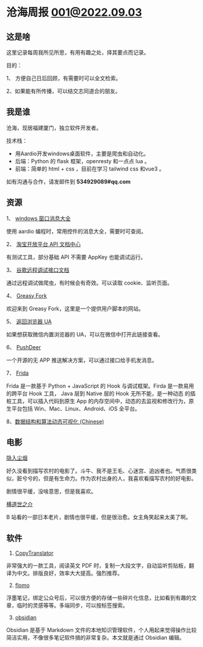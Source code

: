 # 沧海周报 001@2022.09.03

## 这是啥

这里记录每周我所见所思，有用有趣之处，择其要点而记录。

目的：

1、 方便自己日后回顾，有需要时可以全文检索。

2、如果能有所传播，可以结交志同道合的朋友。



## 我是谁

沧海，现居福建厦门，独立软件开发者。

技术栈：

- 用Aardio开发windows桌面软件，主要是爬虫和自动化。
- 后端：Python 的 flask 框架，openresty 和一点点 lua 。
- 前端：简单的 html + css ，目前在学习 tailwind css 和vue3 。

如有沟通与合作，请发邮件到 **534929089#qq.com**



## 资源

1、 [windows 窗口消息大全](https://bbs.aardio.com/forum.php?mod=viewthread&tid=7776&highlight=%CF%FB%CF%A2)

使用 aardio 编程时，常用控件的消息大全，需要时可查阅。

2、 [淘宝开放平台 API 文档中心](https://open.taobao.com/api.htm?docId=285&docType=2)

有测试工具，部分基础 API 不需要 AppKey 也能调试运行。

3、 [谷歌远程调试接口文档](https://chromedevtools.github.io/devtools-protocol/)

通过远程调试做爬虫，有时候会有奇效。可以读取 cookie、监听页面。

4、 [Greasy Fork](https://greasyfork.org/zh-CN)

欢迎来到 Greasy Fork，这里是一个提供用户脚本的网站。

5、 [返回浏览器 UA](http://service.spiritsoft.cn/ua.html)

如果想获取微信内置浏览器的 UA，可以在微信中打开此链接查看。

6、 [PushDeer](http://www.pushdeer.com/)

一个开源的无 APP 推送解决方案，可以通过接口给手机发消息。

7、 [Frida](https://frida.re/docs/home/)

Frida 是一款基于 Python + JavaScript 的 Hook 与调试框架。Firda 是一款易用的跨平台 Hook 工具， Java 层到 Native 层的 Hook 无所不能，是一种动态 的插桩工具，可以插入代码到原生 App 的内存空间中，动态的去监视和修改行为，原生平台包括 Win、Mac、Linux、Android、iOS 全平台。

8、[数据结构和算法动态可视化 (Chinese)](https://visualgo.net/zh)

## 电影

[隐入尘烟](https://movie.douban.com/subject/35131346/?from=showing)

好久没看到描写农村的电影了。斗牛、我不是王毛、心迷宫、追凶者也。气质很类似，脏兮兮的，但是有生命力。作为农村出身的人，我喜欢看描写农村的好电影。

剧情很平缓，没啥意思，但是我喜欢。

[横道世之介](https://movie.douban.com/photos/photo/1826486066/)

B 站看的一部日本老片，剧情也很平缓，但是很治愈。女主角笑起来太美了啊。

## 软件

1. [CopyTranslator](https://github.com/CopyTranslator/CopyTranslator/blob/master/README_zh.md)

非常强大的一款工具，阅读英文 PDF 时，复制一大段文字，自动监听剪贴板，翻译为中文。排版良好，效率大大提高。强烈推荐。

2. [flomo](https://help.flomoapp.com/basic/app.html)

浮墨笔记，绑定公众号后，可以很方便的存储一些碎片化信息，比如看到有趣的文章，临时的灵感等等。多端同步，可以按标签搜索。

3. [obsidian](https://forum-zh.obsidian.md/)

Obsidian 是基于 Markdown 文件的本地知识管理软件，个人用起来觉得操作比较简洁实用，不像很多笔记软件搞的非常复杂。本文就是通过 Obsidian 编辑。
